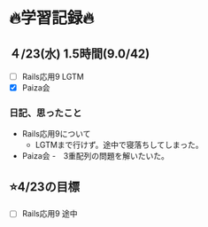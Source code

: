 # 🔥学習記録🔥
## ４/23(水) 1.5時間(9.0/42)
- [ ] Rails応用9 LGTM
- [x] Paiza会

### 日記、思ったこと
- Rails応用9について
    - LGTMまで行けず。途中で寝落ちしてしまった。
- Paiza会
  -　3重配列の問題を解いたいた。

## ⭐️4/23の目標
- [ ] Rails応用9 途中
